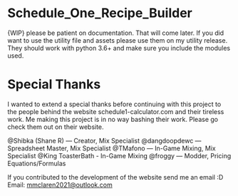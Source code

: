# Schedule_One_Recipe_Builder

{WIP} please be patient on documentation. That will come later. If you did want to use the utility file and assets please use them on my utility release. They should work with python 3.6+ and make sure you include the modules used.

# Special Thanks

I wanted to extend a special thanks before continuing with this project to the people behind the website schedule1-calculator.com and their tireless work. Me making this project is in no way bashing their work. Please go check them out on their website.

@Shibka (Shane R) — Creator, Mix Specialist
@dangdoopdewc — Spreadsheet Master, Mix Specialist
@TMafono — In-Game Mixing, Mix Specialist
@King ToasterBath - In-Game Mixing
@froggy — Modder, Pricing Equations/Formulas

If you contributed to the development of the website send me an email :D
Email: mmclaren2021@outlook.com
